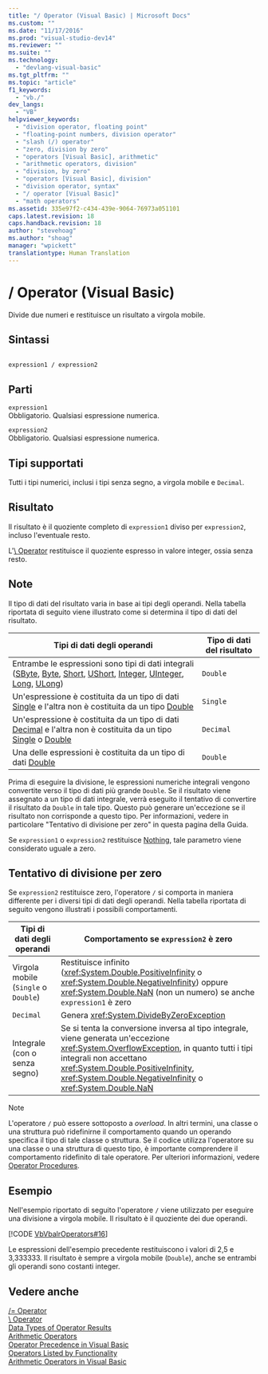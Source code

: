 ```yaml
---
title: "/ Operator (Visual Basic) | Microsoft Docs"
ms.custom: ""
ms.date: "11/17/2016"
ms.prod: "visual-studio-dev14"
ms.reviewer: ""
ms.suite: ""
ms.technology: 
  - "devlang-visual-basic"
ms.tgt_pltfrm: ""
ms.topic: "article"
f1_keywords: 
  - "vb./"
dev_langs: 
  - "VB"
helpviewer_keywords: 
  - "division operator, floating point"
  - "floating-point numbers, division operator"
  - "slash (/) operator"
  - "zero, division by zero"
  - "operators [Visual Basic], arithmetic"
  - "arithmetic operators, division"
  - "division, by zero"
  - "operators [Visual Basic], division"
  - "division operator, syntax"
  - "/ operator [Visual Basic]"
  - "math operators"
ms.assetid: 335e97f2-c434-439e-9064-76973a051101
caps.latest.revision: 18
caps.handback.revision: 18
author: "stevehoag"
ms.author: "shoag"
manager: "wpickett"
translationtype: Human Translation
---
```

# / Operator (Visual Basic)
Divide due numeri e restituisce un risultato a virgola mobile.  
  
## Sintassi  
  
```  
  
expression1 / expression2  
```  
  
## Parti  
 `expression1`  
 Obbligatorio.  Qualsiasi espressione numerica.  
  
 `expression2`  
 Obbligatorio.  Qualsiasi espressione numerica.  
  
## Tipi supportati  
 Tutti i tipi numerici, inclusi i tipi senza segno, a virgola mobile e `Decimal`.  
  
## Risultato  
 Il risultato è il quoziente completo di `expression1` diviso per `expression2`, incluso l'eventuale resto.  
  
 L'[\\ Operator](../../../visual-basic/language-reference/operators/integer-division-operator.md) restituisce il quoziente espresso in valore integer, ossia senza resto.  
  
## Note  
 Il tipo di dati del risultato varia in base ai tipi degli operandi.  Nella tabella riportata di seguito viene illustrato come si determina il tipo di dati del risultato.  
  
|Tipi di dati degli operandi|Tipo di dati del risultato|  
|---------------------------------|--------------------------------|  
|Entrambe le espressioni sono tipi di dati integrali \([SByte](../../../visual-basic/language-reference/data-types/sbyte-data-type.md), [Byte](../../../visual-basic/language-reference/data-types/byte-data-type.md), [Short](../../../visual-basic/language-reference/data-types/short-data-type.md), [UShort](../../../visual-basic/language-reference/data-types/ushort-data-type.md), [Integer](../../../visual-basic/language-reference/data-types/integer-data-type.md), [UInteger](../../../visual-basic/language-reference/data-types/uinteger-data-type.md), [Long](../../../visual-basic/language-reference/data-types/long-data-type.md), [ULong](../../../visual-basic/language-reference/data-types/ulong-data-type.md)\)|`Double`|  
|Un'espressione è costituita da un tipo di dati [Single](../../../visual-basic/language-reference/data-types/single-data-type.md) e l'altra non è costituita da un tipo [Double](../../../visual-basic/language-reference/data-types/double-data-type.md)|`Single`|  
|Un'espressione è costituita da un tipo di dati [Decimal](../../../visual-basic/language-reference/data-types/decimal-data-type.md) e l'altra non è costituita da un tipo [Single](../../../visual-basic/language-reference/data-types/single-data-type.md) o [Double](../../../visual-basic/language-reference/data-types/double-data-type.md)|`Decimal`|  
|Una delle espressioni è costituita da un tipo di dati [Double](../../../visual-basic/language-reference/data-types/double-data-type.md)|`Double`|  
  
 Prima di eseguire la divisione, le espressioni numeriche integrali vengono convertite verso il tipo di dati più grande `Double`.  Se il risultato viene assegnato a un tipo di dati integrale, verrà eseguito il tentativo di convertire il risultato da `Double` in tale tipo.  Questo può generare un'eccezione se il risultato non corrisponde a questo tipo.  Per informazioni, vedere in particolare "Tentativo di divisione per zero" in questa pagina della Guida.  
  
 Se `expression1` o `expression2` restituisce [Nothing](../../../visual-basic/language-reference/nothing.md), tale parametro viene considerato uguale a zero.  
  
## Tentativo di divisione per zero  
 Se `expression2` restituisce zero, l'operatore `/` si comporta in maniera differente per i diversi tipi di dati degli operandi.  Nella tabella riportata di seguito vengono illustrati i possibili comportamenti.  
  
|Tipi di dati degli operandi|Comportamento se `expression2` è zero|  
|---------------------------------|-------------------------------------------|  
|Virgola mobile \(`Single` o `Double`\)|Restituisce infinito \(<xref:System.Double.PositiveInfinity> o <xref:System.Double.NegativeInfinity>\) oppure <xref:System.Double.NaN> \(non un numero\) se anche `expression1` è zero|  
|`Decimal`|Genera <xref:System.DivideByZeroException>|  
|Integrale \(con o senza segno\)|Se si tenta la conversione inversa al tipo integrale, viene generata un'eccezione <xref:System.OverflowException>, in quanto tutti i tipi integrali non accettano <xref:System.Double.PositiveInfinity>, <xref:System.Double.NegativeInfinity> o <xref:System.Double.NaN>|  
  
> [!NOTE]
>  L'operatore `/` può essere sottoposto a *overload*. In altri termini, una classe o una struttura può ridefinirne il comportamento quando un operando specifica il tipo di tale classe o struttura.  Se il codice utilizza l'operatore su una classe o una struttura di questo tipo, è importante comprendere il comportamento ridefinito di tale operatore.  Per ulteriori informazioni, vedere [Operator Procedures](../../../visual-basic/programming-guide/language-features/procedures/operator-procedures.md).  
  
## Esempio  
 Nell'esempio riportato di seguito l'operatore `/` viene utilizzato per eseguire una divisione a virgola mobile.  Il risultato è il quoziente dei due operandi.  
  
 [!CODE [VbVbalrOperators#16](../CodeSnippet/VS_Snippets_VBCSharp/VbVbalrOperators#16)]  
  
 Le espressioni dell'esempio precedente restituiscono i valori di 2,5 e 3,333333.  Il risultato è sempre a virgola mobile \(`Double`\), anche se entrambi gli operandi sono costanti integer.  
  
## Vedere anche  
 [\/\= Operator](../../../visual-basic/language-reference/operators/floating-point-division-assignment-operator.md)   
 [\\ Operator](../../../visual-basic/language-reference/operators/integer-division-operator.md)   
 [Data Types of Operator Results](../../../visual-basic/language-reference/operators/data-types-of-operator-results.md)   
 [Arithmetic Operators](../../../visual-basic/language-reference/operators/arithmetic-operators.md)   
 [Operator Precedence in Visual Basic](../../../visual-basic/language-reference/operators/operator-precedence.md)   
 [Operators Listed by Functionality](../../../visual-basic/language-reference/operators/operators-listed-by-functionality.md)   
 [Arithmetic Operators in Visual Basic](../../../visual-basic/programming-guide/language-features/operators-and-expressions/arithmetic-operators.md)